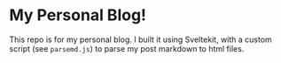 # My Personal Blog!

This repo is for my personal blog. I built it using Sveltekit, with a custom script (see `parsemd.js`) to parse my post markdown to html files.
